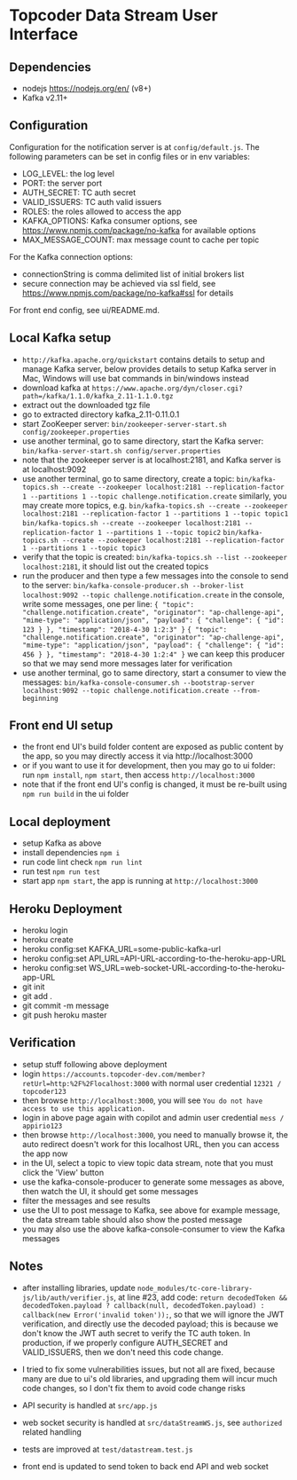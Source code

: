# Topcoder Data Stream User Interface

## Dependencies

- nodejs https://nodejs.org/en/ (v8+)
- Kafka v2.11+


## Configuration

Configuration for the notification server is at `config/default.js`.
The following parameters can be set in config files or in env variables:

- LOG_LEVEL: the log level
- PORT: the server port
- AUTH_SECRET: TC auth secret
- VALID_ISSUERS: TC auth valid issuers
- ROLES: the roles allowed to access the app
- KAFKA_OPTIONS: Kafka consumer options, see https://www.npmjs.com/package/no-kafka for available options
- MAX_MESSAGE_COUNT: max message count to cache per topic

For the Kafka connection options:

- connectionString is comma delimited list of initial brokers list
- secure connection may be achieved via ssl field, see https://www.npmjs.com/package/no-kafka#ssl for details

For front end config, see ui/README.md.

## Local Kafka setup

- `http://kafka.apache.org/quickstart` contains details to setup and manage Kafka server,
  below provides details to setup Kafka server in Mac, Windows will use bat commands in bin/windows instead
- download kafka at `https://www.apache.org/dyn/closer.cgi?path=/kafka/1.1.0/kafka_2.11-1.1.0.tgz`
- extract out the downloaded tgz file
- go to extracted directory kafka_2.11-0.11.0.1
- start ZooKeeper server:
  `bin/zookeeper-server-start.sh config/zookeeper.properties`
- use another terminal, go to same directory, start the Kafka server:
  `bin/kafka-server-start.sh config/server.properties`
- note that the zookeeper server is at localhost:2181, and Kafka server is at localhost:9092
- use another terminal, go to same directory, create a topic:
  `bin/kafka-topics.sh --create --zookeeper localhost:2181 --replication-factor 1 --partitions 1 --topic challenge.notification.create`
  similarly, you may create more topics, e.g.
  `bin/kafka-topics.sh --create --zookeeper localhost:2181 --replication-factor 1 --partitions 1 --topic topic1`
  `bin/kafka-topics.sh --create --zookeeper localhost:2181 --replication-factor 1 --partitions 1 --topic topic2`
  `bin/kafka-topics.sh --create --zookeeper localhost:2181 --replication-factor 1 --partitions 1 --topic topic3`
- verify that the topic is created:
  `bin/kafka-topics.sh --list --zookeeper localhost:2181`,
  it should list out the created topics
- run the producer and then type a few messages into the console to send to the server:
  `bin/kafka-console-producer.sh --broker-list localhost:9092 --topic challenge.notification.create`
  in the console, write some messages, one per line:
  `{ "topic": "challenge.notification.create", "originator": "ap-challenge-api", "mime-type": "application/json", "payload": { "challenge": { "id": 123 } }, "timestamp": "2018-4-30 1:2:3" }`
  `{ "topic": "challenge.notification.create", "originator": "ap-challenge-api", "mime-type": "application/json", "payload": { "challenge": { "id": 456 } }, "timestamp": "2018-4-30 1:2:4" }`
  we can keep this producer so that we may send more messages later for verification
- use another terminal, go to same directory, start a consumer to view the messages:
  `bin/kafka-console-consumer.sh --bootstrap-server localhost:9092 --topic challenge.notification.create --from-beginning`

## Front end UI setup

- the front end UI's build folder content are exposed as public content by the app, so you may directly access it
  via http://localhost:3000
- or if you want to use it for development, then you may go to ui folder:
  run `npm install`, `npm start`, then access `http://localhost:3000`
- note that if the front end UI's config is changed, it must be re-built using `npm run build` in the ui folder

## Local deployment

- setup Kafka as above
- install dependencies `npm i`
- run code lint check `npm run lint`
- run test `npm run test`
- start app `npm start`, the app is running at `http://localhost:3000`

## Heroku Deployment

- heroku login
- heroku create
- heroku config:set KAFKA_URL=some-public-kafka-url
- heroku config:set API_URL=API-URL-according-to-the-heroku-app-URL
- heroku config:set WS_URL=web-socket-URL-according-to-the-heroku-app-URL
- git init
- git add .
- git commit -m message
- git push heroku master

## Verification

- setup stuff following above deployment
- login `https://accounts.topcoder-dev.com/member?retUrl=http:%2F%2Flocalhost:3000` with normal user credential `12321 / topcoder123`
- then browse `http://localhost:3000`, you will see `You do not have access to use this application.`
- login in above page again with copilot and admin user credential `mess / appirio123`
- then browse `http://localhost:3000`, you need to manually browse it, the auto redirect doesn't work for this localhost URL,
  then you can access the app now
- in the UI, select a topic to view topic data stream, note that you must click the 'View' button
- use the kafka-console-producer to generate some messages as above,
  then watch the UI, it should get some messages
- filter the messages and see results
- use the UI to post message to Kafka, see above for example message, the data stream table should also show the posted message
- you may also use the above kafka-console-consumer to view the Kafka messages


## Notes

- after installing libraries, update `node_modules/tc-core-library-js/lib/auth/verifier.js`, at line #23, add code:
  `return decodedToken && decodedToken.payload ? callback(null, decodedToken.payload) : callback(new Error('invalid token'));`,
  so that we will ignore the JWT verification, and directly use the decoded payload;
  this is because we don't know the JWT auth secret to verify the TC auth token.
  In production, if we properly configure AUTH_SECRET and VALID_ISSUERS, then we don't need this code change.

- I tried to fix some vulnerabilities issues, but not all are fixed, because many are due to ui's old libraries,
  and upgrading them will incur much code changes, so I don't fix them to avoid code change risks

- API security is handled at `src/app.js`

- web socket security is handled at `src/dataStreamWS.js`, see `authorized` related handling

- tests are improved at `test/datastream.test.js`

- front end is updated to send token to back end API and web socket 

